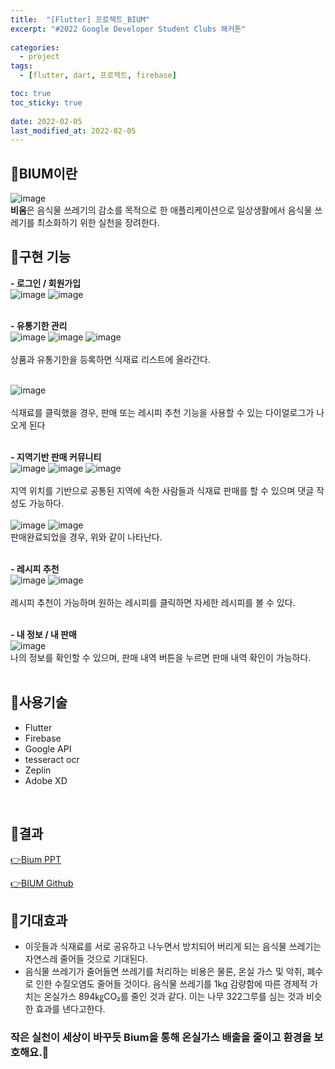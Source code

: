 ```yaml
---
title:  "[Flutter] 프로젝트_BIUM"
excerpt: "#2022 Google Developer Student Clubs 해커톤"
 
categories:
  - project
tags:
  - [flutter, dart, 프로젝트, firebase]

toc: true
toc_sticky: true
 
date: 2022-02-05
last_modified_at: 2022-02-05
---
```


## 📜**BIUM**이란
![image](https://user-images.githubusercontent.com/59803206/152623747-7156b167-491c-4b54-967c-aa1d05953496.png)  
**비움**은 음식물 쓰레기의 감소를 목적으로 한 애플리케이션으로 일상생활에서 음식물 쓰레기를 최소화하기 위한 실천을 장려한다. 

## 📜구현 기능 <a name="content2"></a>
**- 로그인 / 회원가입** <br>
![image](https://user-images.githubusercontent.com/59803206/152625092-45be0f34-3779-497d-ba7e-ef7c3dfc8ff7.png)
![image](https://user-images.githubusercontent.com/59803206/152625133-a7539655-9ccd-4134-9979-7b696c643f76.png)
<br><br>

**- 유통기한 관리** <br>
![image](https://user-images.githubusercontent.com/59803206/152625168-97e0ad0c-aa7e-40f2-8309-e41f88124240.png)
![image](https://user-images.githubusercontent.com/59803206/152625148-fcc1711d-4bf8-4e1d-977e-93c0d2d0c9b7.png)
![image](https://user-images.githubusercontent.com/59803206/152625158-87a3ecab-d4fc-43dc-9352-c52da956c45d.png)  
<br>
상품과 유통기한을 등록하면 식재료 리스트에 올라간다.  
<br>

![image](https://user-images.githubusercontent.com/59803206/152625248-a5e3ffc0-1ccf-4764-8942-7ee12b1f55d9.png)<br>  
식재료를 클릭했을 경우, 판매 또는 레시피 추천 기능을 사용할 수 있는 다이얼로그가 나오게 된다<br><br>  

**- 지역기반 판매 커뮤니티** <br>
![image](https://user-images.githubusercontent.com/59803206/152625375-05907e5d-f9c1-45c1-8180-2e694face385.png)
![image](https://user-images.githubusercontent.com/59803206/152625360-1d34084d-5201-44c6-b706-dac0cb703e6e.png) 
![image](https://user-images.githubusercontent.com/59803206/152625990-00c093d7-e0a9-46c2-8a9a-f3af7c75cde9.png)
<br><br>
지역 위치를 기반으로 공통된 지역에 속한 사람들과 식재료 판매를 할 수 있으며 댓글 작성도 가능하다.<br>  
![image](https://user-images.githubusercontent.com/59803206/152625958-a20597e9-b9ac-4cd4-8ce5-39e30b2e720a.png)
![image](https://user-images.githubusercontent.com/59803206/152626001-d5a27db9-3579-4b15-beae-b1e18b9e23a1.png)
<br>
판매완료되었을 경우, 위와 같이 나타난다.
<br><br>  

**- 레시피 추천** <br>
![image](https://user-images.githubusercontent.com/59803206/152625560-9f5477a1-a2e2-433b-87aa-424a9b4ff500.png)
![image](https://user-images.githubusercontent.com/59803206/152625614-0331cc41-b301-48b6-8a58-b6700d2065f0.png)
<br>  
레시피 추천이 가능하며 원하는 레시피를 클릭하면 자세한 레시피를 볼 수 있다.
<br><br>  

**- 내 정보 / 내 판매** <br>
![image](https://user-images.githubusercontent.com/59803206/152625716-6173d94f-1f09-44f0-a649-bc2aa5115b13.png) <br>
나의 정보를 확인할 수 있으며, 판매 내역 버튼을 누르면 판매 내역 확인이 가능하다.  
<br>  

## 📜사용기술 <a name="content3"></a>
- Flutter
- Firebase 
- Google API 
- tesseract ocr
- Zeplin
- Adobe XD
<br>

## 📜결과

[👉Bium PPT](https://github.com/gdscHEO/heoproject/files/8007219/HEO.pptx)

[👉BIUM Github](https://github.com/gdscHEO)


## 📜기대효과 <a name="content5"></a>
- 이웃들과 식재료를 서로 공유하고 나누면서 방치되어 버리게 되는 음식물 쓰레기는 자연스레 줄어들 것으로 기대된다.
- 음식물 쓰레기가 줄어들면 쓰레기를 처리하는 비용은 물론, 온실 가스 및 악취, 폐수로 인한 수질오염도 줄어들 것이다. 음식물 쓰레기를 1kg 감량함에 따른 경제적 가치는 온실가스 894㎏CO₂를 줄인 것과 같다. 이는 나무 322그루를 심는 것과 비슷한 효과를 낸다고한다.
### 작은 실천이 세상이 바꾸듯  Bium을 통해 온실가스 배출을 줄이고 환경을 보호해요.🌱
